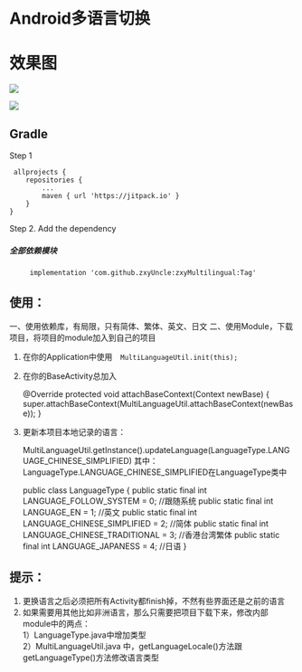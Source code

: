 # Android多语言切换

# 效果图

[![](https://raw.githubusercontent.com/zxyUncle/zxyMultilingual/master/app/mul.gif)](https://raw.githubusercontent.com/zxyUncle/zxyMultilingual/master/app/mul.gif)

[![](https://jitpack.io/v/zxyUncle/zxyMultilingual.svg)](https://jitpack.io/#zxyUncle/zxyMultilingual)


Gradle
-----
Step 1


     allprojects {
		repositories {
			...
			maven { url 'https://jitpack.io' }
		}
	}

Step 2. Add the dependency
##### 全部依赖模块

         implementation 'com.github.zxyUncle:zxyMultilingual:Tag'





## 使用：
一、使用依赖库，有局限，只有简体、繁体、英文、日文
二、使用Module，下载项目，将项目的module加入到自己的项目
 1. 在你的Application中使用`  MultiLanguageUtil.init(this);`
 2. 在你的BaseActivity总加入

     @Override
    protected void attachBaseContext(Context newBase) {
        super.attachBaseContext(MultiLanguageUtil.attachBaseContext(newBase));
    }
 3. 更新本项目本地记录的语言：

    MultiLanguageUtil.getInstance().updateLanguage(LanguageType.LANGUAGE_CHINESE_SIMPLIFIED)
其中：LanguageType.LANGUAGE_CHINESE_SIMPLIFIED在LanguageType类中

    public class LanguageType {
    public static final int LANGUAGE_FOLLOW_SYSTEM = 0; //跟随系统
    public static final int LANGUAGE_EN = 1;    //英文
    public static final int LANGUAGE_CHINESE_SIMPLIFIED = 2; //简体
    public static final int LANGUAGE_CHINESE_TRADITIONAL = 3;  //香港台湾繁体
    public static final int LANGUAGE_JAPANESS = 4;  //日语
}





## 提示：

 1. 更换语言之后必须把所有Activity都finish掉，不然有些界面还是之前的语言
 2. 如果需要用其他比如非洲语言，那么只需要把项目下载下来，修改内部module中的两点：       
 1）LanguageType.java中增加类型      
 2）MultiLanguageUtil.java 中，getLanguageLocale()方法跟getLanguageType()方法修改语言类型